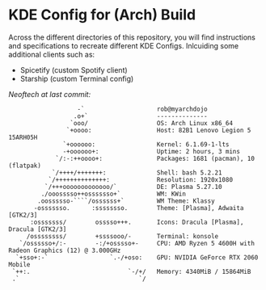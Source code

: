 # KDE Config for (Arch) Build

Across the different directories of this repository, you will find instructions and specifications to recreate different KDE Configs. Inlcuiding some additional clients such as:

- Spicetify (custom Spotify client)
- Starship (custom Terminal config)

*Neoftech at last commit:*
```shell
                   -`                    rob@myarchdojo 
                  .o+`                   -------------- 
                 `ooo/                   OS: Arch Linux x86_64 
                `+oooo:                  Host: 82B1 Lenovo Legion 5 15ARH05H 
               `+oooooo:                 Kernel: 6.1.69-1-lts 
               -+oooooo+:                Uptime: 2 hours, 3 mins 
             `/:-:++oooo+:               Packages: 1681 (pacman), 10 (flatpak) 
            `/++++/+++++++:              Shell: bash 5.2.21 
           `/++++++++++++++:             Resolution: 1920x1080 
          `/+++ooooooooooooo/`           DE: Plasma 5.27.10 
         ./ooosssso++osssssso+`          WM: KWin 
        .oossssso-````/ossssss+`         WM Theme: Klassy 
       -osssssso.      :ssssssso.        Theme: [Plasma], Adwaita [GTK2/3] 
      :osssssss/        osssso+++.       Icons: Dracula [Plasma], Dracula [GTK2/3] 
     /ossssssss/        +ssssooo/-       Terminal: konsole 
   `/ossssso+/:-        -:/+osssso+-     CPU: AMD Ryzen 5 4600H with Radeon Graphics (12) @ 3.000GHz 
  `+sso+:-`                 `.-/+oso:    GPU: NVIDIA GeForce RTX 2060 Mobile 
 `++:.                           `-/+/   Memory: 4340MiB / 15864MiB 
 .`                                 `/
```
